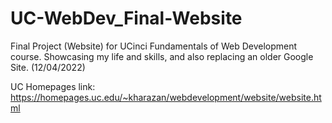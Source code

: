 # UC-WebDev_Final-Website
Final Project (Website) for UCinci Fundamentals of Web Development course. Showcasing my life and skills, and also replacing an older Google Site. (12/04/2022)


UC Homepages link: https://homepages.uc.edu/~kharazan/webdevelopment/website/website.html

